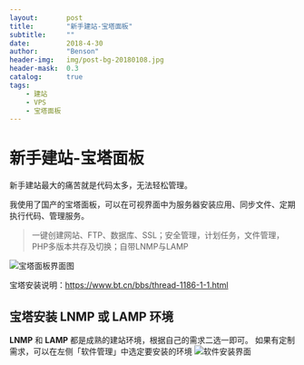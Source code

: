 ```yaml
---
layout:       post
title:        "新手建站-宝塔面板"
subtitle:     ""
date:         2018-4-30
author:       "Benson"
header-img:   img/post-bg-20180108.jpg
header-mask:  0.3
catalog:      true
tags:
    - 建站
    - VPS
    - 宝塔面板
---
```

# 新手建站-宝塔面板
新手建站最大的痛苦就是代码太多，无法轻松管理。

我使用了国产的宝塔面板，可以在可视界面中为服务器安装应用、同步文件、定期执行代码、管理服务。
> 一键创建网站、FTP、数据库、SSL；安全管理，计划任务，文件管理，PHP多版本共存及切换；自带LNMP与LAMP 

![宝塔面板界面图](http://tc.seoipo.com/18-4-30/97791164.jpg)

宝塔安装说明：https://www.bt.cn/bbs/thread-1186-1-1.html

## 宝塔安装 LNMP 或 LAMP 环境
**LNMP** 和 **LAMP** 都是成熟的建站环境，根据自己的需求二选一即可。
如果有定制需求，可以在左侧「软件管理」中选定要安装的环境
![软件安装界面](http://tc.seoipo.com/18-4-30/21951434.jpg)